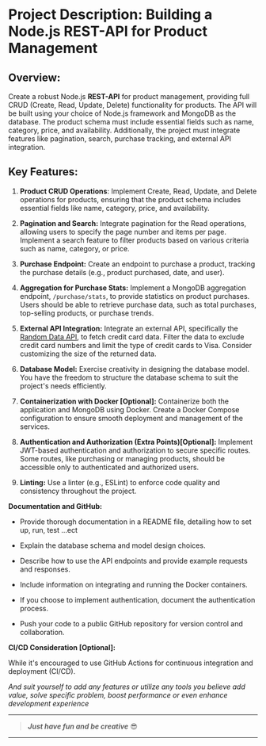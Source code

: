 # Project Description: Building a Node.js **REST-API** for Product Management

  

## Overview:

Create a robust Node.js **REST-API** for product management, providing full CRUD (Create, Read, Update, Delete) functionality for products. The API will be built using your choice of Node.js framework and MongoDB as the database. The product schema must include essential fields such as name, category, price, and availability. Additionally, the project must integrate features like pagination, search, purchase tracking, and external API integration.

  

## Key Features:

  

1. **Product CRUD Operations**: Implement Create, Read, Update, and Delete operations for products, ensuring that the product schema includes essential fields like name, category, price, and availability.

  

2. **Pagination and Search:** Integrate pagination for the Read operations, allowing users to specify the page number and items per page. Implement a search feature to filter products based on various criteria such as name, category, or price.

  

3. **Purchase Endpoint:** Create an endpoint to purchase a product, tracking the purchase details (e.g., product purchased, date, and user).

  

4. **Aggregation for Purchase Stats:** Implement a MongoDB aggregation endpoint, `/purchase/stats`, to provide statistics on product purchases. Users should be able to retrieve purchase data, such as total purchases, top-selling products, or purchase trends.

  

5. **External API Integration:** Integrate an external API, specifically the [Random Data API](https://random-data-api.com/api/v2/credit_cards?size=100), to fetch credit card data. Filter the data to exclude credit card numbers and limit the type of credit cards to Visa. Consider customizing the size of the returned data.

  

6. **Database Model:** Exercise creativity in designing the database model. You have the freedom to structure the database schema to suit the project's needs efficiently.

  

7. **Containerization with Docker [Optional]:** Containerize both the application and MongoDB using Docker. Create a Docker Compose configuration to ensure smooth deployment and management of the services.

  

8. **Authentication and Authorization (Extra Points)[Optional]:** Implement JWT-based authentication and authorization to secure specific routes. Some routes, like purchasing or managing products, should be accessible only to authenticated and authorized users.

  

9. **Linting:** Use a linter (e.g., ESLint) to enforce code quality and consistency throughout the project.

  

**Documentation and GitHub:**

  

- Provide thorough documentation in a README file, detailing how to set up, run, test ...ect

- Explain the database schema and model design choices.

- Describe how to use the API endpoints and provide example requests and responses.

- Include information on integrating and running the Docker containers.

- If you choose to implement authentication, document the authentication process.

- Push your code to a public GitHub repository for version control and collaboration.

  

**CI/CD Consideration [Optional]:**

  

While it's encouraged to use GitHub Actions for continuous integration and deployment (CI/CD).


*And suit yourself to add any features or utilize any tools you believe add value, solve specific problem, boost performance or even enhance development experience*

***

> ***Just have fun and be creative***  :sunglasses:

***
